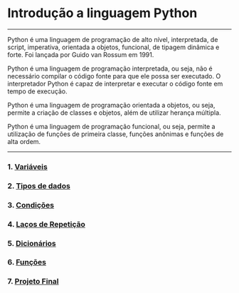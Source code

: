 # Introdução a linguagem Python
---
Python é uma linguagem de programação de alto nível, interpretada, de script, imperativa, orientada a objetos, funcional, de tipagem dinâmica e forte. Foi lançada por Guido van Rossum em 1991.

Python é uma linguagem de programação interpretada, ou seja, não é necessário compilar o código fonte para que ele possa ser executado. O interpretador Python é capaz de interpretar e executar o código fonte em tempo de execução.

Python é uma linguagem de programação orientada a objetos, ou seja, permite a criação de classes e objetos, além de utilizar herança múltipla.

Python é uma linguagem de programação funcional, ou seja, permite a utilização de funções de primeira classe, funções anônimas e funções de alta ordem.


---
###  1. [Variáveis](https://github.com/cilab-ufersa/introduction_machine_learning/blob/main/parte_1_introducao_python/variaveis.md) 
###  2. [Tipos de dados](https://github.com/cilab-ufersa/introduction_machine_learning/blob/main/parte_1_introducao_python/variaveis.md)
###  3. [Condições](https://github.com/cilab-ufersa/introduction_machine_learning/tree/main/parte_1_introducao_python/condicional_e_lacos)
###  4. [Laços de Repetição](https://github.com/cilab-ufersa/introduction_machine_learning/tree/develop/parte_1_introducao_python/lacos)
###  5. [Dicionários](https://github.com/cilab-ufersa/introduction_machine_learning/tree/develop/parte_1_introducao_python/dicionarios)
###  6. [Funções](https://github.com/cilab-ufersa/introduction_machine_learning/tree/develop/parte_1_introducao_python/funcoes)

###  7. [Projeto Final](https://github.com/cilab-ufersa/introduction_machine_learning/tree/develop/parte_1_introducao_python/parte_1_introducao_python/parte_1_projeto/projeto_01.ipynb)
